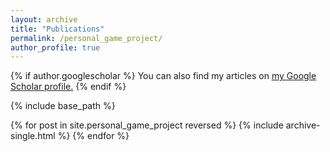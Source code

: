 ```yaml
---
layout: archive
title: "Publications"
permalink: /personal_game_project/
author_profile: true
---
```


{% if author.googlescholar %}
  You can also find my articles on <u><a href="{{author.googlescholar}}">my Google Scholar profile</a>.</u>
{% endif %}

{% include base_path %}

{% for post in site.personal_game_project reversed %}
  {% include archive-single.html %}
{% endfor %}
